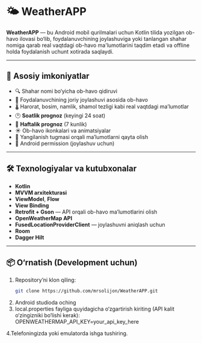 # 🌤️ WeatherAPP

**WeatherAPP** — bu Android mobil qurilmalari uchun Kotlin tilida yozilgan ob-havo ilovasi bo‘lib, foydalanuvchining joylashuviga yoki tanlangan shahar nomiga qarab real vaqtdagi ob-havo ma'lumotlarini taqdim etadi va offline holda foydalanish uchunt xotirada saqlaydi.

---

## 📱 Asosiy imkoniyatlar

- 🔍 Shahar nomi bo‘yicha ob-havo qidiruvi
- 📍 Foydalanuvchining joriy joylashuvi asosida ob-havo
- 🌡️ Harorat, bosim, namlik, shamol tezligi kabi real vaqtdagi ma’lumotlar
- 🕐 **Soatlik prognoz** (keyingi 24 soat)
- 📅 **Haftalik prognoz** (7 kunlik)
- ☀️ Ob-havo ikonkalari va animatsiyalar
- 🔄 Yangilanish tugmasi orqali ma’lumotlarni qayta olish
- 🧭 Android permission (joylashuv uchun)
---

## 🛠 Texnologiyalar va kutubxonalar

- **Kotlin**
- **MVVM arxitekturasi**
- **ViewModel**, **Flow**
- **View Binding**
- **Retrofit + Gson** — API orqali ob-havo ma’lumotlarini olish
- **OpenWeatherMap API**
- **FusedLocationProviderClient** — joylashuvni aniqlash uchun
- **Room**
- **Dagger Hilt**

---

## 📦 O‘rnatish (Development uchun)

1. Repository’ni klon qiling:
   ```bash
   git clone https://github.com/mrsolijon/WeatherAPP.git
2. Android studioda oching
3. local.properties fayliga quyidagicha o‘zgartirish kiriting (API kalit o‘zingizniki bo‘lishi kerak):
   OPENWEATHERMAP_API_KEY=your_api_key_here
   
4.Telefoningizda yoki emulatorda ishga tushiring.
